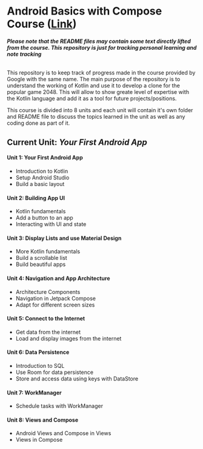 # Android Basics with Compose Course ([Link](https://developer.android.com/courses/android-basics-compose/course))

###### ***Please note that the README files may contain some text directly lifted from the course. This repository is just for tracking personal learning and note tracking***

This repository is to keep track of progress made in the course provided by Google with the same name. The main purpose of the repository is to understand the working of Kotlin and use it to develop a clone for the popular game 2048. This will allow to show greate level of expertise with the Kotlin language and add it as a tool for future projects/positions.

This course is divided into 8 units and each unit will contain it's own folder and README file to discuss the topics learned in the unit as well as any coding done as part of it.

## **Current Unit:** *Your First Android App*

#### Unit 1: Your First Android App
- Introduction to Kotlin
- Setup Android Studio
- Build a basic layout

#### Unit 2: Building App UI
- Kotlin fundamentals
- Add a button to an app
- Interacting with UI and state

#### Unit 3: Display Lists and use Material Design
- More Kotlin fundamentals
- Build a scrollable list
- Build beautiful apps

#### Unit 4: Navigation and App Architecture
- Architecture Components
- Navigation in Jetpack Compose
- Adapt for different screen sizes

#### Unit 5: Connect to the Internet
- Get data from the internet
- Load and display images from the internet

#### Unit 6: Data Persistence
- Introduction to SQL
- Use Room for data persistence
- Store and access data using keys with DataStore

#### Unit 7: WorkManager
- Schedule tasks with WorkManager

#### Unit 8: Views and Compose
- Android Views and Compose in Views
- Views in Compose
